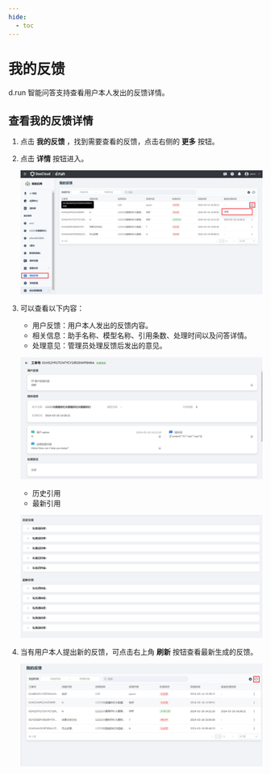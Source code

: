 ```yaml
---
hide:
  - toc
---
```


# 我的反馈

d.run 智能问答支持查看用户本人发出的反馈详情。

## 查看我的反馈详情

1. 点击 **我的反馈** ，找到需要查看的反馈，点击右侧的 **更多** 按钮。

2. 点击 **详情** 按钮进入。

    ![my feedback](images/my-feedback.png)

3. 可以查看以下内容：

    - 用户反馈：用户本人发出的反馈内容。
    - 相关信息：助手名称、模型名称、引用条数、处理时间以及问答详情。
    - 处理意见：管理员处理反馈后发出的意见。

    ![my feedback detail](images/my-feedback-detail.png)

    - 历史引用
    - 最新引用

    ![quote](images/quote.png)

4. 当有用户本人提出新的反馈，可点击右上角 **刷新** 按钮查看最新生成的反馈。

    ![refresh my feedback](images/refresh-my-feedback.png)
